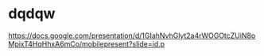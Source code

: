 # dqdqw

https://docs.google.com/presentation/d/1GIahNvhGlyt2a4rWOGOtcZUiN8oMpixT4HqHhxA6mCo/mobilepresent?slide=id.p
